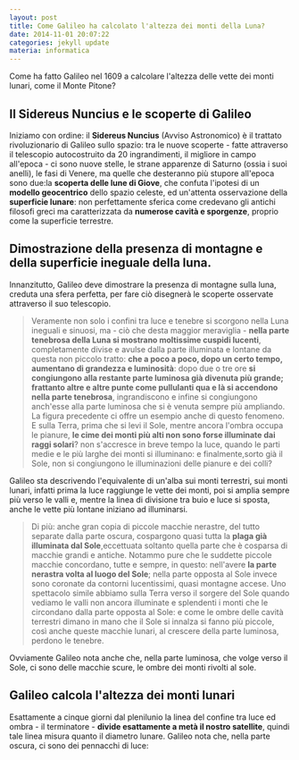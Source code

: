 ```yaml
---
layout: post
title: Come Galileo ha calcolato l'altezza dei monti della Luna?
date: 2014-11-01 20:07:22
categories: jekyll update
materia: informatica
---
```

Come ha fatto Galileo nel 1609 a calcolare l'altezza delle vette dei monti lunari, come il Monte Pitone?

## Il Sidereus Nuncius e le scoperte di Galileo

Iniziamo con ordine: il **Sidereus Nuncius** (Avviso Astronomico) &egrave; il trattato rivoluzionario di Galileo sullo spazio: tra le nuove scoperte - fatte attraverso il telescopio autocostruito da 20 ingrandimenti, il migliore in campo all'epoca - ci sono nuove stelle, le strane apparenze di Saturno (ossia i suoi anelli), le fasi di Venere, ma quelle che desteranno pi&ugrave; stupore all'epoca sono due:la **scoperta delle lune di Giove**, che confuta l'ipotesi di un **modello geocentrico** dello spazio celeste, ed un'attenta osservazione della **superficie lunare**\: non perfettamente sferica come credevano gli antichi filosofi greci ma caratterizzata da **numerose cavit&agrave; e sporgenze**, proprio come la superficie terrestre.

## Dimostrazione della presenza di montagne e della superficie ineguale della luna.

Innanzitutto, Galileo deve dimostrare la presenza di montagne sulla luna, creduta una sfera perfetta, per fare ci&ograve; disegner&agrave; le scoperte osservate attraverso il suo telescopio.

> Veramente non solo i confini tra luce e tenebre si scorgono nella Luna ineguali e sinuosi, ma - ci&ograve; che desta maggior meraviglia - **nella parte tenebrosa della Luna si mostrano moltissime cuspidi lucenti**, completamente divise e avulse dalla parte illuminata e lontane da questa non piccolo tratto: **che a poco a poco, dopo un certo tempo, aumentano di grandezza e luminosit&agrave;**\: dopo due o tre ore **si congiungono alla restante parte luminosa gi&agrave; divenuta pi&ugrave; grande; frattanto altre e altre punte come pullulanti qua e l&agrave; si accendono nella parte tenebrosa**, ingrandiscono e infine si congiungono anch'esse alla parte luminosa che si &egrave; venuta sempre pi&ugrave; ampliando. La figura precedente ci offre un esempio anche di questo fenomeno. E sulla Terra, prima che si levi il Sole, mentre ancora l'ombra occupa le pianure, **le cime dei monti pi&ugrave; alti non sono forse illuminate dai raggi solari**? non s'accresce in breve tempo la luce, quando le parti medie e le pi&ugrave; larghe dei monti si illuminano: e finalmente,sorto gi&agrave; il Sole, non si congiungono le illuminazioni delle pianure e dei colli?

Galileo sta descrivendo l'equivalente di un'alba sui monti terrestri, sui monti lunari, infatti prima la luce raggiunge le vette dei monti, poi si amplia sempre pi&ugrave; verso le valli e, mentre la linea di divisione tra buio e luce si sposta, anche le vette pi&ugrave; lontane iniziano ad illuminarsi.

> Di pi&ugrave;: anche gran copia di piccole macchie nerastre, del tutto separate dalla parte oscura, cospargono quasi tutta la **plaga gi&agrave; illuminata dal Sole**,eccettuata soltanto quella parte che &egrave; cosparsa di macchie grandi e antiche. Notammo pure che le suddette piccole macchie concordano, tutte e sempre, in questo: nell'avere **la parte nerastra volta al luogo del Sole**; nella parte opposta al Sole invece sono coronate da contorni lucentissimi, quasi montagne accese. Uno spettacolo simile abbiamo sulla Terra verso il sorgere del Sole quando vediamo le valli non ancora illuminate e splendenti i monti che le circondano dalla parte opposta al Sole: e come le ombre delle cavit&agrave; terrestri dimano in mano che il Sole si innalza si fanno pi&ugrave; piccole, cos&igrave; anche queste macchie lunari, al crescere della parte luminosa, perdono le tenebre.

Ovviamente Galileo nota anche che, nella parte luminosa, che volge verso il Sole, ci sono delle macchie scure, le ombre dei monti rivolti al sole.

## Galileo calcola l'altezza dei monti lunari

Esattamente a cinque giorni dal plenilunio la linea del confine tra luce ed ombra - il terminatore - **divide esattamente a met&agrave; il nostro satellite**, quindi tale linea misura quanto il diametro lunare. Galileo nota che, nella parte oscura, ci sono dei pennacchi di luce:

&nbsp;

&nbsp;
